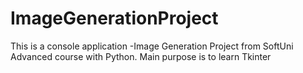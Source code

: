 # ImageGenerationProject
This is a console application -Image Generation Project from SoftUni Advanced course with Python. Main purpose is to learn Tkinter
